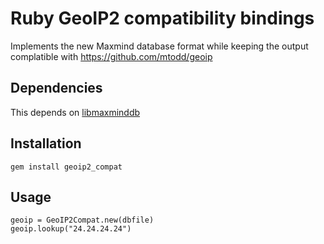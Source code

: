 # Ruby GeoIP2 compatibility bindings

Implements the new Maxmind database format while keeping the output
complatible with https://github.com/mtodd/geoip

## Dependencies

This depends on [libmaxminddb](https://github.com/maxmind/libmaxminddb)

## Installation

`gem install geoip2_compat`

## Usage

```
geoip = GeoIP2Compat.new(dbfile)
geoip.lookup("24.24.24.24")
```
